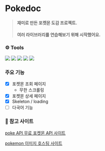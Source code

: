 # Pokedoc
> #### 재미로 만든 포켓몬 도감 프로젝트.
> #### 여러 라이브러리를 연습해보기 위해 시작했어요.
> 


### ⚙️ Tools
<p>
<img src="https://img.shields.io/badge/React-61DAFB?style=flat-square&logo=React&logoColor=black"/>
<img src="https://img.shields.io/badge/Next.js-000000?style=flat-square&logo=Next.js&logoColor=white"/>
<img src="https://img.shields.io/badge/Typescript-3178C6?style=flat-square&logo=Typescript&logoColor=white"/>
<img src="https://img.shields.io/badge/Tailwind CSS-06B6D4?style=flat-square&logo=Tailwind CSS&logoColor=white"/>
<img src="https://img.shields.io/badge/React query-FF4154?style=flat-square&logo=React query&logoColor=white"/> 
</p>

### 주요 기능
* [x] 포켓몬 조회 페이지
  *  무한 스크롤링 
* [x] 포켓몬 상세 페이지
* [x] Skeleton / loading
* [ ] 다국어 기능

### 📄 참고 사이트
[poke API 무료 포켓몬 API 사이트
](https://pokeapi.co/docs/v2)

[pokemon 이미지 호스팅 사이트](https://github.com/PokeAPI/sprites)
